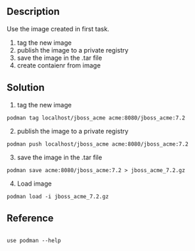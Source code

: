 Description
---
Use the image created in first task.
1. tag the new image
2. publish the image to a private registry
3. save the image in the .tar file
4. create contaienr from image


Solution
---
1. tag the new image
```
podman tag localhost/jboss_acme acme:8080/jboss_acme:7.2
```


2. publish the image to a private registry

```
podman push localhost/jboss_acme acme:8080/jboss_acme:7.2
```

3. save the image in the .tar file

```
podman save acme:8080/jboss_acme:7.2 > jboss_acme_7.2.gz
```

4. Load image

```
podman load -i jboss_acme_7.2.gz
```

Reference
---
                                                                                                                                use podman --help
